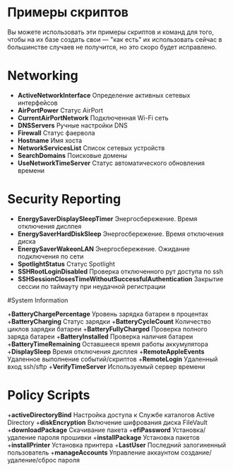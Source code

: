 # Примеры скриптов

Вы можете использовать эти примеры скриптов и команд для того, чтобы на их базе создать свои — "как есть" их использовать сейчас в большинстве случаев не получится, но это скоро будет исправлено.

# Networking

+ **ActiveNetworkInterface** Определение активных сетевых интерфейсов
+ **AirPortPower** Статус AirPort
+ **CurrentAirPortNetwork** Подключенная Wi-Fi сеть
+ **DNSServers** Ручные настройки DNS
+ **Firewall** Статус фаервола
+ **Hostname** Имя хоста
+ **NetworkServicesList** Список сетевых устройств
+ **SearchDomains** Поисковые домены
+ **UseNetworkTimeServer** Статус автоматического обновления времени 

# Security Reporting

+ **EnergySaverDisplaySleepTimer** Энергосбережение. Время отключения дислпея
+ **EnergySaverHardDiskSleep** Энергосбережение. Время отключения диска  
+ **EnergySaverWakeonLAN** Энергосбережение. Ожидание подключения по сети
+ **SpotlightStatus** Статус Spotlight
+ **SSHRootLoginDisabled** Проверка отключенного рут доступа по ssh 
+ **SSHSessionClosesTimeWithoutSuccessfulAuthentication** Закрытие сессии по таймауту при неудачной регистрации

#System Information

+**BatteryChargePercentage** Уровень зарядка батареи в процентах
+**BatteryCharging** Статус зарядки 
+**BatteryCycleCount** Количество циклов зарядки батареи
+**BatteryFullyCharged** Проверка полного заряда батареи
+**BatteryInstalled** Проверка наличия батареи
+**BatteryTimeRemaining** Оставшееся время работы аккумулятора
+**DisplaySleep** Время отключения дисплея
+**RemoteAppleEvents** Удаленное выполнение событий/скриптов
+**RemoteLogin** Удаленный вход ssh/sftp
+**VerifyTimeServer** Используемый сервер времени

# Policy Scripts
+**activeDirectoryBind** Настройка доступа к Службе каталогов Active Directory
+**diskEncryption** Включение шифрования диска FileVault
+**downloadPackage** Скачивание пакета
+**efiPassword** Установка/удаление пароля прошивки
+**installPackage** Установка пакетов
+**installPrinter** Установка принтера
+**LastUser** Последний залогиненный пользователь
+**manageAccounts** Управление аккаунтом создание/удаление/сброс пароля


